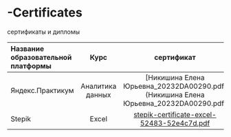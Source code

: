 # -Certificates
сертификаты и дипломы


|  Название образовательной платформы        |  Курс                                                                              |сертификат      |    год |
| :------------------------- | :--------------------------------------------------------------------------------------------: |:---------------------------:|:---------------------------:|
| Яндекс.Практикум             | Аналитика данных        |   [Никишина Елена Юрьевна_20232DA00290.pdf](Никишина Елена Юрьевна_20232DA00290.pdf) |  2023  |
| Stepik       | Excel                 |   [stepik-certificate-excel-52483-52e4c7d.pdf](stepik-certificate-excel-52483-52e4c7d.pdf)        |  2023  |
